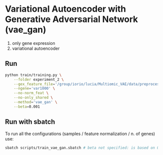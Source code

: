 # Variational Autoencoder with Generative Adversarial Network (vae_gan)
1. only gene expression
2. variational autoencoder

## Run
```bash
python train/training.py \
    --folder experiment_2 \
    --gex_feature_file='/group/iorio/lucia/Multiomic_VAE/data/preprocessed/gene_expression_var1000.csv.gz' \
    --ngene='var1000' \
    --no-norm_feat \
    --no-only_shared \
    --method='vae_gan' \
    --beta=0.001
```

## Run with sbatch
To run all the configurations (samples / feature normalization / n. of genes) use:
```bash
sbatch scripts/train_vae_gan.sbatch # beta not specified: is based on 0.0005
```
